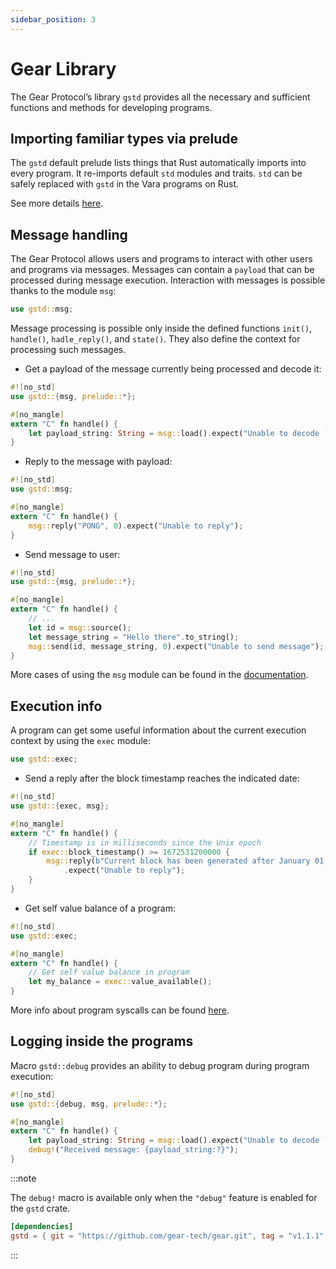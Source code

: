 ```yaml
---
sidebar_position: 3
---
```


# Gear Library

The Gear Protocol’s library `gstd` provides all the necessary and sufficient functions and methods for developing programs.

## Importing familiar types via prelude

The `gstd` default prelude lists things that Rust automatically imports into every program. It re-imports default `std` modules and traits. `std` can be safely replaced with `gstd` in the Vara programs on Rust.

See more details [here](https://docs.gear.rs/gstd/prelude/index.html).

## Message handling

The Gear Protocol allows users and programs to interact with other users and programs via messages. Messages can contain a `payload` that can be processed during message execution. Interaction with messages is possible thanks to the module `msg`:

```rust
use gstd::msg;
```

Message processing is possible only inside the defined functions `init()`, `handle()`, `hadle_reply()`, and `state()`. They also define the context for processing such messages.

- Get a payload of the message currently being processed and decode it:

```rust
#![no_std]
use gstd::{msg, prelude::*};

#[no_mangle]
extern "C" fn handle() {
    let payload_string: String = msg::load().expect("Unable to decode `String`");
}
```

- Reply to the message with payload:

```rust
#![no_std]
use gstd::msg;

#[no_mangle]
extern "C" fn handle() {
    msg::reply("PONG", 0).expect("Unable to reply");
}
```

- Send message to user:

```rust
#![no_std]
use gstd::{msg, prelude::*};

#[no_mangle]
extern "C" fn handle() {
    // ...
    let id = msg::source();
    let message_string = "Hello there".to_string();
    msg::send(id, message_string, 0).expect("Unable to send message");
}
```

More cases of using the `msg` module can be found in the [documentation](https://docs.gear.rs/gstd/msg/index.html).

## Execution info

A program can get some useful information about the current execution context by using the `exec` module:

```rust
use gstd::exec;
```

- Send a reply after the block timestamp reaches the indicated date:

```rust
#![no_std]
use gstd::{exec, msg};

#[no_mangle]
extern "C" fn handle() {
    // Timestamp is in milliseconds since the Unix epoch
    if exec::block_timestamp() >= 1672531200000 {
        msg::reply(b"Current block has been generated after January 01, 2023", 0)
            .expect("Unable to reply");
    }
}
```

- Get self value balance of a program:

```rust
#![no_std]
use gstd::exec;

#[no_mangle]
extern "C" fn handle() {
    // Get self value balance in program
    let my_balance = exec::value_available();
}
```

More info about program syscalls can be found [here](https://docs.gear.rs/gstd/exec/index.html).

## Logging inside the programs

Macro `gstd::debug` provides an ability to debug program during program execution:

```rust
#![no_std]
use gstd::{debug, msg, prelude::*};

#[no_mangle]
extern "C" fn handle() {
    let payload_string: String = msg::load().expect("Unable to decode `String`");
    debug!("Received message: {payload_string:?}");
}
```

:::note

The `debug!` macro is available only when the `"debug"` feature is enabled for the `gstd` crate.

```toml
[dependencies]
gstd = { git = "https://github.com/gear-tech/gear.git", tag = "v1.1.1", features = ["debug"] }
```

:::
